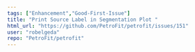 ```yaml
---
tags: ["Enhancement","Good-First-Issue"]
title: "Print Source Label in Segmentation Plot "
html_url: "https://github.com/PetroFit/petrofit/issues/151"
user: "robelgeda"
repo: "PetroFit/petrofit"
---
```


